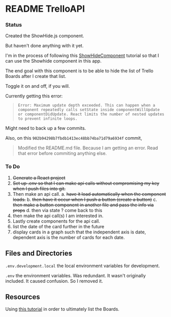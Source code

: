 # README TrelloAPI

### Status
Created the ShowHide.js component.

But haven't done anything with it yet. 

I'm in the process of following this [ShowHideComponent](https://github.com/JamieBort/LearningDirectory/tree/master/JavaScript/Frameworks/React/ShowHideComponent) tutorial so that I can use the Showhide component in this app.

The end goal with this component is to be able to hide the list of Trello Boards after I create that list. 

Toggle it on and off, if you will.

Currently getting this error:
>`Error: Maximum update depth exceeded. This can happen when a component repeatedly calls setState inside componentWillUpdate or componentDidUpdate. React limits the number of nested updates to prevent infinite loops.`

Might need to back up a few commits.

Also, on this `902b94298b7fbdb1413ec48bb74ba71d79a6934f` commit, 
>Modified the README.md file. Because I am getting an error. Read that error before commiting anything else.

### To Do
1. ~~Generate a React project~~
2. ~~Set up .env so that I can make api calls without compromising my key when I push files into git.~~
3. Then make an api call.
  a. ~~have it load automatically when the component loads.~~
  b. ~~then have it occur when I push a button (create a button)~~
  c. ~~then make a button component in another file and pass the info via props~~
  d. then via state ? come back to this
4. then make the api call(s) I am interested in.
5. Lastly create components for the api call.
6. list the date of the card further in the future
7. display cards in a graph such that the independent axis is date, dependent axis is the number of cards for each date.

## Files and Directories
`.env.development.local` the local environment variables for development.

`.env` the environment variables. Was redundant. It wasn't originally included. It caused confusion. So I removed it.

## Resources
Using [this tutorial](https://github.com/JamieBort/LearningDirectory/tree/master/JavaScript/Frameworks/React/contacts-manager) in order to ultimately list the Boards.